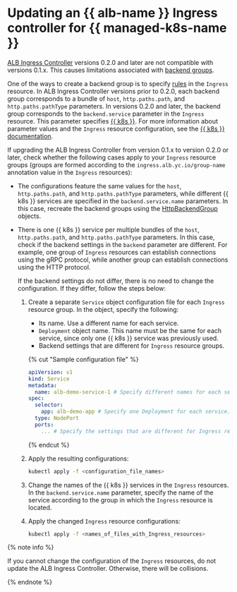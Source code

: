 # Updating an {{ alb-name }} Ingress controller for {{ managed-k8s-name }}

[ALB Ingress Controller](/marketplace/products/yc/alb-ingress-controller) versions 0.2.0 and later are not compatible with versions 0.1.x. This causes limitations associated with [backend groups](../../../application-load-balancer/tools/k8s-ingress-controller/principles.md).

One of the ways to create a backend group is to specify [rules](../../../application-load-balancer/k8s-ref/ingress.md#rule) in the `Ingress` resource. In ALB Ingress Controller versions prior to 0.2.0, each backend group corresponds to a bundle of `host`, `http.paths.path`, and `http.paths.pathType` parameters. In versions 0.2.0 and later, the backend group corresponds to the `backend.service` parameter in the `Ingress` resource. This parameter specifies [{{ k8s }}](../../../managed-kubernetes/concepts/service.md). For more information about parameter values and the `Ingress` resource configuration, see the [{{ k8s }} documentation](https://kubernetes.io/docs/concepts/services-networking/ingress/).

If upgrading the ALB Ingress Controller from version 0.1.x to version 0.2.0 or later, check whether the following cases apply to your `Ingress` resource groups (groups are formed according to the `ingress.alb.yc.io/group-name` annotation value in the `Ingress` resources):

* The configurations feature the same values for the `host`, `http.paths.path`, and `http.paths.pathType` parameters, while different {{ k8s }} services are specified in the `backend.service.name` parameters. In this case, recreate the backend groups using the [HttpBackendGroup](../../../managed-kubernetes/tutorials/alb-ingress-controller.md#create-ingress-and-apps) objects.

* There is one {{ k8s }} service per multiple bundles of the `host`, `http.paths.path`, and `http.paths.pathType` parameters. In this case, check if the backend settings in the `backend` parameter are different. For example, one group of `Ingress` resources can establish connections using the gRPC protocol, while another group can establish connections using the HTTP protocol.

   If the backend settings do not differ, there is no need to change the configuration. If they differ, follow the steps below:

   1. Create a separate `Service` object configuration file for each `Ingress` resource group. In the object, specify the following:

      * Its name. Use a different name for each service.
      * `Deployment` object name. This name must be the same for each service, since only one {{ k8s }} service was previously used.
      * Backend settings that are different for `Ingress` resource groups.

      {% cut "Sample configuration file" %}

      ```yaml
      apiVersion: v1
      kind: Service
      metadata:
        name: alb-demo-service-1 # Specify different names for each service.
      spec:
        selector:
          app: alb-demo-app # Specify one Deployment for each service.
        type: NodePort
        ports:
          ... # Specify the settings that are different for Ingress resource groups.
      ```

      {% endcut %}

   1. Apply the resulting configurations:

      ```bash
      kubectl apply -f <configuration_file_names>
      ```

   1. Change the names of the {{ k8s }} services in the `Ingress` resources. In the `backend.service.name` parameter, specify the name of the service according to the group in which the `Ingress` resource is located.
   1. Apply the changed `Ingress` resource configurations:

      ```bash
      kubectl apply -f <names_of_files_with_Ingress_resources>
      ```

{% note info %}

If you cannot change the configuration of the `Ingress` resources, do not update the ALB Ingress Controller. Otherwise, there will be collisions.

{% endnote %}
